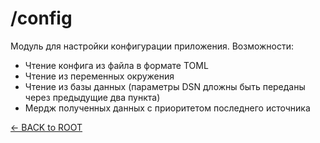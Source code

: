 # /config

Модуль для настройки конфигурации приложения.
Возможности:
* Чтение конфига из файла в формате TOML
* Чтение из переменных окружения
* Чтение из базы данных (параметры DSN дложны быть переданы через предыдущие два пункта)
* Мердж полученных данных с приоритетом последнего источника


[<- BACK to ROOT](../../README.md)